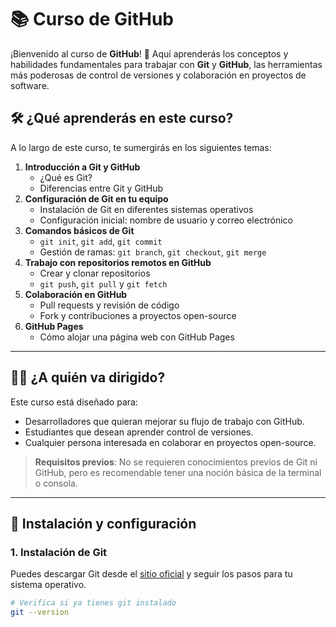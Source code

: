 # 📚 Curso de GitHub

¡Bienvenido al curso de **GitHub**! 🎉 Aquí aprenderás los conceptos y habilidades fundamentales para trabajar con **Git** y **GitHub**, las herramientas más poderosas de control de versiones y colaboración en proyectos de software.

## 🛠️ ¿Qué aprenderás en este curso?

A lo largo de este curso, te sumergirás en los siguientes temas:

1. **Introducción a Git y GitHub**
   - ¿Qué es Git?
   - Diferencias entre Git y GitHub
2. **Configuración de Git en tu equipo**
   - Instalación de Git en diferentes sistemas operativos
   - Configuración inicial: nombre de usuario y correo electrónico
3. **Comandos básicos de Git**
   - `git init`, `git add`, `git commit`
   - Gestión de ramas: `git branch`, `git checkout`, `git merge`
4. **Trabajo con repositorios remotos en GitHub**
   - Crear y clonar repositorios
   - `git push`, `git pull` y `git fetch`
5. **Colaboración en GitHub**
   - Pull requests y revisión de código
   - Fork y contribuciones a proyectos open-source
6. **GitHub Pages**
   - Cómo alojar una página web con GitHub Pages

---

## 🧑‍🏫 ¿A quién va dirigido?

Este curso está diseñado para:

- Desarrolladores que quieran mejorar su flujo de trabajo con GitHub.
- Estudiantes que desean aprender control de versiones.
- Cualquier persona interesada en colaborar en proyectos open-source.

> **Requisitos previos**: No se requieren conocimientos previos de Git ni GitHub, pero es recomendable tener una noción básica de la terminal o consola.

---

## 🚀 Instalación y configuración

### 1. Instalación de Git
Puedes descargar Git desde el [sitio oficial](https://git-scm.com/) y seguir los pasos para tu sistema operativo.

```bash
# Verifica si ya tienes git instalado
git --version
